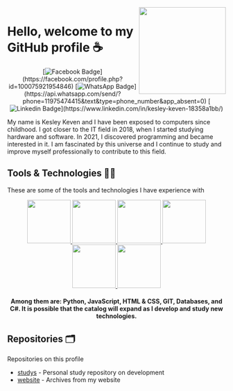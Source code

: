 <img src="https://cdn-icons-png.flaticon.com/512/25/25231.png" width="200px" height="200px" align="right">

# Hello, welcome to my GitHub profile ☕

<div align=center>
 
[![Facebook Badge](https://img.shields.io/badge/-facebook-rgb(2,%2024,%20122)?style=for-the-badge&logo=facebook&logoColor=white&link=https://github.com/kesley-developer)](https://facebook.com/profile.php?id=100075921954846)
[![WhatsApp Badge](https://img.shields.io/badge/-whatsapp-rgb(1,%20167,%209)?style=for-the-badge&logo=whatsapp&logoColor=white&link=https://github.com/kesley-developer)](https://api.whatsapp.com/send/?phone=11975474415&text&type=phone_number&app_absent=0)
[![Linkedin Badge](https://img.shields.io/badge/-linkedin-rgb(9,%20165,%20226)?style=for-the-badge&logo=linkedin&logoColor=white&link=https://github.com/kesley-developer)](https://www.linkedin.com/in/kesley-keven-18358a1bb/)
  
</div>

My name is Kesley Keven and I have been exposed to computers since childhood. I got closer to the IT field in 2018, when I started studying hardware and software. In 2021, I discovered programming and became interested in it. I am fascinated by this universe and I continue to study and improve myself professionally to contribute to this field.

## Tools & Technologies 👨‍💻
These are some of the tools and technologies I have experience with
  
<div align=center>
  <a href="https://github.com/kesley-developer/studys/tree/master/PYTHON">
    <img width=100px height=100px src="https://cdn.jsdelivr.net/gh/devicons/devicon/icons/python/python-original.svg"> 
  </a>
  
  <a href="https://github.com/kesley-developer/studys/tree/master/JAVASCRIPT">
    <img width=100px height=100px src="https://cdn.jsdelivr.net/gh/devicons/devicon/icons/javascript/javascript-original.svg"> 
  </a>
  
  <a href="https://github.com/kesley-developer/studys/tree/master/HTML">
    <img width=100px height=100px src="https://cdn.jsdelivr.net/gh/devicons/devicon/icons/html5/html5-original.svg">    
  </a>
  
  <a href="https://github.com/kesley-developer/studys/tree/master/GIT">
    <img width=100px height=100px src="https://cdn.jsdelivr.net/gh/devicons/devicon/icons/git/git-original.svg">    
  </a>
  
  <a href="https://github.com/kesley-developer/studys/tree/master/DB">  
    <img width=100px height=100px src="https://cdn.jsdelivr.net/gh/devicons/devicon/icons/mysql/mysql-original.svg">
  </a>
  
  <a href="https://github.com/kesley-developer/studys/tree/master/C-SHARP">
    <img width=100px height=100px src="https://cdn.jsdelivr.net/gh/devicons/devicon/icons/csharp/csharp-original.svg">
  </a>
  
  <h4>Among them are: Python, JavaScript, HTML & CSS, GIT, Databases, and C#. It is possible that the catalog will expand as I develop and study new technologies.</h4>
</div>

## Repositories 🗂️
Repositories on this profile
- [studys](https://github.com/kesley-developer/studys) - Personal study repository on development 
- [website](https://github.com/kesley-developer/website) - Archives from my website

